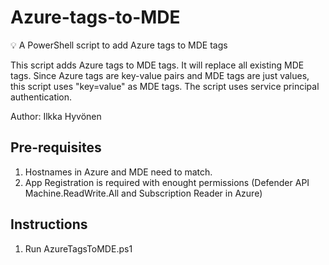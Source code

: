 # Azure-tags-to-MDE
💡 A PowerShell script to add Azure tags to MDE tags</br>

This script adds Azure tags to MDE tags. It will replace all existing MDE tags. Since Azure tags are key-value pairs and MDE tags are just values, this script uses "key=value" as MDE tags. The script uses service principal authentication.

Author: Ilkka Hyvönen

## Pre-requisites
1. Hostnames in Azure and MDE need to match.
2. App Registration is required with enought permissions (Defender API Machine.ReadWrite.All and Subscription Reader in Azure)

## Instructions
1. Run AzureTagsToMDE.ps1
